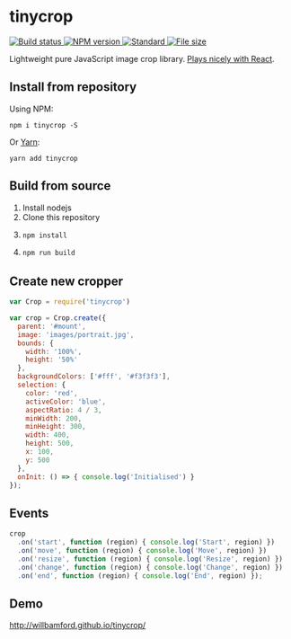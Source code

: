 # tinycrop

<a href="https://circleci.com/gh/willbamford/tinycrop">
  <img
    src="https://circleci.com/gh/willbamford/tinycrop.svg?style=shield"
    alt="Build status" />
</a>
<a href="https://npmjs.org/package/tinycrop">
  <img
    src="https://img.shields.io/npm/v/tinycrop.svg?style=flat-square"
    alt="NPM version" />
</a>
<a href="https://standardjs.com">
  <img
    src="https://img.shields.io/badge/code%20style-standard-brightgreen.svg?style=flat-square"
    alt="Standard" />
</a>
<a href="https://unpkg.com/tinycrop/dist/tinycrop.min.js">
   <img
    src="https://badge-size.herokuapp.com/willbamford/tinycrop/master/dist/tinycrop.min.js.svg?compression=gzip"
    alt="File size" />
</a>

Lightweight pure JavaScript image crop library. [Plays nicely with React](http://willbamford.github.io/tinycrop/react-example).

## Install from repository

Using NPM:
```
npm i tinycrop -S
```

Or [Yarn](https://yarnpkg.com):
```
yarn add tinycrop
```

## Build from source
1. Install nodejs
1. Clone this repository
1.
    ```bash
    npm install
    ```
1. 
    ```bash
    npm run build
    ```

## Create new cropper

```js
var Crop = require('tinycrop')

var crop = Crop.create({
  parent: '#mount',
  image: 'images/portrait.jpg',
  bounds: {
    width: '100%',
    height: '50%'
  },
  backgroundColors: ['#fff', '#f3f3f3'],
  selection: {
    color: 'red',
    activeColor: 'blue',
    aspectRatio: 4 / 3,
    minWidth: 200,
    minHeight: 300,
    width: 400,
    height: 500,
    x: 100,
    y: 500
  },
  onInit: () => { console.log('Initialised') }
});
```

## Events

```js
crop
  .on('start', function (region) { console.log('Start', region) })
  .on('move', function (region) { console.log('Move', region) })
  .on('resize', function (region) { console.log('Resize', region) })
  .on('change', function (region) { console.log('Change', region) })
  .on('end', function (region) { console.log('End', region) });
```

## Demo

http://willbamford.github.io/tinycrop/
